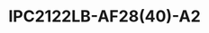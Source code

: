 ---
title: "IPC2122LB-AF28(40)-A2"
description: "Professional 2MP network camera featuring Human Body Detection 2.0, Ultra H.265 compression, and reliable day/night surveillance with 30m IR range."
image: "/images/products/4k-hunter.jpg"
features: [
  "2MP 1/3.0\" CMOS sensor",
  "1920×1080@30fps resolution",
  "Human Body Detection 2.0",
  "Ultra H.265 compression",
  "Built-in Mic",
  "30m IR distance",
  "Day/night functionality",
  "2D/3D DNR",
  "DC12V/PoE power",
  "IP67 protection",
  "3-Axis adjustment"
]
price: "Contact for Price"
specifications:
  sensor: "1/3.0\" CMOS"
  resolution: "2MP (1920×1080)@30fps"
  focalLength: "2.8mm/4.0mm fixed lens"
  irRange: "Up to 30m (98ft)"
  powerSupply: "DC12V±25%, PoE (IEEE 802.3af)"
  protection: "IP67"
  storage: "N/A"
  dimensions: "161 × 62 × 63mm"
  videoCompression: "Ultra 265, H.265, H.264"
  operatingTemp: "-30°C to 60°C"
--- 